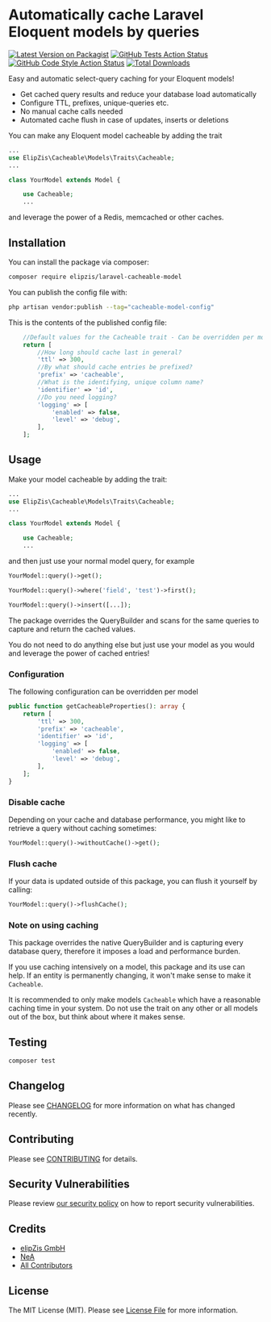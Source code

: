 # Automatically cache Laravel Eloquent models by queries

[![Latest Version on Packagist](https://img.shields.io/packagist/v/elipzis/laravel-cacheable-model.svg?style=flat-square)](https://packagist.org/packages/elipzis/laravel-cacheable-model)
[![GitHub Tests Action Status](https://img.shields.io/github/actions/workflow/status/elipzis/laravel-cacheable-model/run-tests.yml?branch=main)](https://github.com/elipzis/laravel-cacheable-model/actions?query=workflow%3Arun-tests+branch%3Amain)
[![GitHub Code Style Action Status](https://img.shields.io/github/actions/workflow/status/elipzis/laravel-cacheable-model/php-cs-fixer.yml?branch=main)](https://github.com/elipzis/laravel-cacheable-model/actions?query=workflow%3A"Check+%26+fix+styling"+branch%3Amain)
[![Total Downloads](https://img.shields.io/packagist/dt/elipzis/laravel-cacheable-model.svg?style=flat-square)](https://packagist.org/packages/elipzis/laravel-cacheable-model)

Easy and automatic select-query caching for your Eloquent models!

* Get cached query results and reduce your database load automatically
* Configure TTL, prefixes, unique-queries etc.
* No manual cache calls needed
* Automated cache flush in case of updates, inserts or deletions

You can make any Eloquent model cacheable by adding the trait

```php
...
use ElipZis\Cacheable\Models\Traits\Cacheable;
...

class YourModel extends Model {

    use Cacheable;
    ... 
```

and leverage the power of a Redis, memcached or other caches.

## Installation

You can install the package via composer:

```bash
composer require elipzis/laravel-cacheable-model
```

You can publish the config file with:

```bash
php artisan vendor:publish --tag="cacheable-model-config"
```

This is the contents of the published config file:

```php
    //Default values for the Cacheable trait - Can be overridden per model
    return [
        //How long should cache last in general?
        'ttl' => 300,
        //By what should cache entries be prefixed?
        'prefix' => 'cacheable',
        //What is the identifying, unique column name?
        'identifier' => 'id',
        //Do you need logging?
        'logging' => [
            'enabled' => false,
            'level' => 'debug',
        ],
    ];
```

## Usage

Make your model cacheable by adding the trait:

```php
...
use ElipZis\Cacheable\Models\Traits\Cacheable;
...

class YourModel extends Model {

    use Cacheable;
    ... 
```

and then just use your normal model query, for example

```php
YourModel::query()->get();
```

```php
YourModel::query()->where('field', 'test')->first();
```

```php
YourModel::query()->insert([...]);
```

The package overrides the QueryBuilder and scans for the same queries to capture and return the cached values.

You do not need to do anything else but just use your model as you would and leverage the power of cached entries! 

### Configuration

The following configuration can be overridden per model

```php
public function getCacheableProperties(): array {
    return [
        'ttl' => 300,
        'prefix' => 'cacheable',
        'identifier' => 'id',
        'logging' => [
            'enabled' => false,
            'level' => 'debug',
        ],
    ];
}
```

### Disable cache

Depending on your cache and database performance, you might like to retrieve a query without caching sometimes:

```php
YourModel::query()->withoutCache()->get();
```

### Flush cache

If your data is updated outside of this package, you can flush it yourself by calling:

```php
YourModel::query()->flushCache();
```

### Note on using caching

This package overrides the native QueryBuilder and is capturing every database query, therefore it imposes a load and
performance burden.

If you use caching intensively on a model, this package and its use can help. If an entity is permanently changing, it
won't make sense to make it `Cacheable`.

It is recommended to only make models `Cacheable` which have a reasonable caching time in your system. Do not use the
trait on any other or all models out of the box, but think about where it makes sense.

## Testing

```bash
composer test
```

## Changelog

Please see [CHANGELOG](CHANGELOG.md) for more information on what has changed recently.

## Contributing

Please see [CONTRIBUTING](.github/CONTRIBUTING.md) for details.

## Security Vulnerabilities

Please review [our security policy](.github/SECURITY.md) on how to report security vulnerabilities.

## Credits

- [elipZis GmbH](https://elipZis.com)
- [NeA](https://github.com/nea)
- [All Contributors](https://github.com/elipZis/laravel-cacheable-model/contributors)

## License

The MIT License (MIT). Please see [License File](LICENSE.md) for more information.
